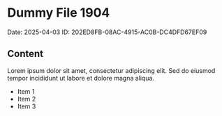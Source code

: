 # Dummy File 1904

Date: 2025-04-03
ID: 202ED8FB-08AC-4915-AC0B-DC4DFD67EF09

## Content

Lorem ipsum dolor sit amet, consectetur adipiscing elit.
Sed do eiusmod tempor incididunt ut labore et dolore magna aliqua.

* Item 1
* Item 2
* Item 3


